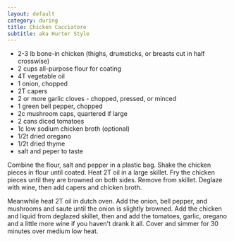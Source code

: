 ```yaml
---
layout: default
category: during
title: Chicken Cacciatore
subtitle: aka Hurter Style
---
```


> 

* 2-3 lb bone-in chicken (thighs, drumsticks, or breasts cut in half crosswise)
* 2 cups all-purpose flour for coating
* 4T vegetable oil
* 1 onion, chopped
* 2T capers
* 2 or more garlic cloves - chopped, pressed, or minced
* 1 green bell pepper, chopped
* 2c mushroom caps, quartered if large
* 2 cans diced tomatoes
* 1c low sodium chicken broth (optional)
* 1/2t dried oregano
* 1/2t dried thyme
* salt and peper to taste

Combine the flour, salt and pepper in a plastic bag. Shake the chicken pieces in flour until coated. Heat 2T oil in a large skillet. Fry the chicken pieces until they are browned on both sides. Remove from skillet. Deglaze with wine, then add capers and chicken broth.

Meanwhile heat 2T oil in dutch oven. Add the onion, bell pepper, and mushrooms and saute until the onion is slightly browned. Add the chicken and liquid from deglazed skillet, then and add the tomatoes, garlic, oregano and a little more wine if you haven't drank it all. Cover and simmer for 30 minutes over medium low heat.